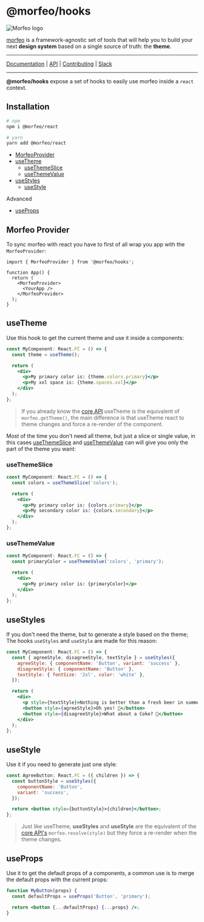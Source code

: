 # @morfeo/hooks

![Morfeo logo](https://morfeo.dev/img/morfeo.png)

[morfeo](https://morfeo.dev) is a framework-agnostic set of tools that will help you to build your next **design system** based on a single source of truth: the **theme**.

---

[Documentation](https://morfeo.dev) | [API](https://github.com/VLK-STUDIO/morfeo) | [Contributing](https://github.com/VLK-STUDIO/morfeo/blob/main/CONTRIBUTING.md) | [Slack](https://morfeo.slack.com)

---

**@morfeo/hooks** expose a set of hooks to easily use morfeo inside a `react` context.

## Installation

```bash
# npm
npm i @morfeo/react

# yarn
yarn add @morfeo/react
```

- [MorfeoProvider](#morfeo-provider)
- [useTheme](#usetheme)
  - [useThemeSlice](#usethemeslice)
  - [useThemeValue](#usethemevalue)
- [useStyles](#usestyles)
  - [useStyle](#usestyle)

Advanced

- [useProps](#useprops)

## Morfeo Provider

To sync morfeo with react you have to first of all wrap you app with the `MorfeoProvider`:

```tsx
import { MorfeoProvider } from '@morfeo/hooks';

function App() {
  return (
    <MorfeoProvider>
      <YourApp />
    </MorfeoProvider>
  );
}
```

## useTheme

Use this hook to get the current theme and use it inside a components:

```jsx
const MyComponent: React.FC = () => {
  const theme = useTheme();

  return (
    <div>
      <p>My primary color is: {theme.colors.primary}</p>
      <p>My xxl space is: {theme.spaces.xxl}</p>
    </div>
  );
};
```

> If you already know the [core API](./core) useTheme is the equivalent of `morfeo.getTheme()`, the main difference is that useTheme react
> to theme changes and force a re-render of the component.

Most of the time you don't need all theme, but just a slice or single value, in this cases [useThemeSlice](#useThemeSlice) and [useThemeValue](#useThemeValue) can will give you only the part of the theme you want:

### useThemeSlice

```jsx
const MyComponent: React.FC = () => {
  const colors = useThemeSlice('colors');

  return (
    <div>
      <p>My primary color is: {colors.primary}</p>
      <p>My secondary color is: {colors.secondary}</p>
    </div>
  );
};
```

### useThemeValue

```jsx
const MyComponent: React.FC = () => {
  const primaryColor = useThemeValue('colors', 'primary');

  return (
    <div>
      <p>My primary color is: {primaryColor}</p>
    </div>
  );
};
```

## useStyles

If you don't need the theme, but to generate a style based on the theme; The hooks `useStyles` and `useStyle` are made for this reason:

```jsx
const MyComponent: React.FC = () => {
  const { agreeStyle, disagreeStyle, textStyle } = useStyles({
    agreeStyle: { componentName: 'Button', variant: 'success' },
    disagreeStyle: { componentName: 'Button' },
    textStyle: { fontSize: '2xl', color: 'white' },
  });

  return (
    <div>
      <p style={textStyle}>Nothing is better than a fresh beer in summer 🍺</p>
      <button style={agreeStyle}>Oh yes! 🍻</button>
      <button style={disagreeStyle}>What about a Coke? 🥤</button>
    </div>
  );
};
```

## useStyle

Use it if you need to generate just one style:

```jsx
const AgreeButton: React.FC = ({ children }) => {
  const buttonStyle = useStyles({
    componentName: 'Button',
    variant: 'success',
  });

  return <button style={buttonStyle}>{children}</button>;
};
```

> Just like useTheme, **useStyles** and **useStyle** are the equivalent of the [core API's](https://morfeo.dev/docs/Packages/core) `morfeo.resolve(style)`
> but they force a re-render when the theme changes.

## useProps

Use it to get the default props of a components, a common use is to merge the default props with the current props:

```jsx
function MyButton(props) {
  const defaultProps = useProps('Button', 'primary');

  return <button {...defaultProps} {...props} />;
}
```
